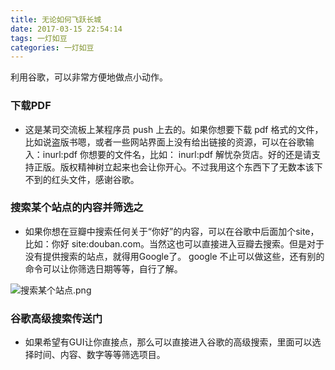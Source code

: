 ```yaml
---
title: 无论如何飞跃长城
date: 2017-03-15 22:54:14
tags: 一灯如豆
categories: 一灯如豆
---
```


利用谷歌，可以非常方便地做点小动作。

### 下载PDF

- 这是某司交流板上某程序员 push 上去的。如果你想要下载 pdf 格式的文件，比如说盗版书嗯，或者一些网站界面上没有给出链接的资源，可以在谷歌输入：inurl:pdf 你想要的文件名，比如： inurl:pdf 解忧杂货店。好的还是请支持正版。版权精神树立起来也会让你开心。不过我用这个东西下了无数本该下不到的红头文件，感谢谷歌。

### 搜索某个站点的内容并筛选之

* 如果你想在豆瓣中搜索任何关于“你好”的内容，可以在谷歌中后面加个site，比如：你好 site:douban.com。当然这也可以直接进入豆瓣去搜索。但是对于没有提供搜索的站点，就得用Google了。 google 不止可以做这些，还有别的命令可以让你筛选日期等等，自行了解。

![搜索某个站点.png](https://upload-images.jianshu.io/upload_images/61740-eb8ded3c164bc080.png?imageMogr2/auto-orient/strip%7CimageView2/2/w/1240)

### 谷歌高级搜索传送门

- 如果希望有GUI让你直接点，那么可以直接进入谷歌的高级搜索，里面可以选择时间、内容、数字等等筛选项目。

